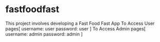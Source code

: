 # fastfoodfast
This project involves developing a Fast Food Fast App
To Access User pages[
username: user
password: user
]
To Access Admin pages[
username: admin
password: admin
]
